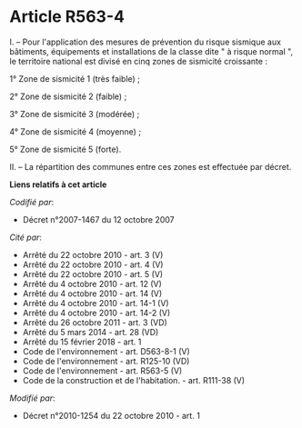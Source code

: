 # Article R563-4

I. – Pour l'application des mesures de prévention du risque sismique aux bâtiments, équipements et installations de la classe
dite " à risque normal ", le territoire national est divisé en cinq zones de sismicité croissante :

1° Zone de sismicité 1 (très faible) ;

2° Zone de sismicité 2 (faible) ;

3° Zone de sismicité 3 (modérée) ;

4° Zone de sismicité 4 (moyenne) ;

5° Zone de sismicité 5 (forte).

II. – La répartition des communes entre ces zones est effectuée par décret.

**Liens relatifs à cet article**

_Codifié par_:

  - Décret n°2007-1467 du 12 octobre 2007

_Cité par_:

  - Arrêté du 22 octobre 2010 - art. 3 (V)
  - Arrêté du 22 octobre 2010 - art. 4 (V)
  - Arrêté du 22 octobre 2010 - art. 5 (V)
  - Arrêté du 4 octobre 2010 - art. 12 (V)
  - Arrêté du 4 octobre 2010 - art. 14 (V)
  - Arrêté du 4 octobre 2010 - art. 14-1 (V)
  - Arrêté du 4 octobre 2010 - art. 14-2 (V)
  - Arrêté du 26 octobre 2011 - art. 3 (VD)
  - Arrêté du 5 mars 2014 - art. 28 (VD)
  - Arrêté du 15 février 2018 - art. 1
  - Code de l'environnement - art. D563-8-1 (V)
  - Code de l'environnement - art. R125-10 (VD)
  - Code de l'environnement - art. R563-5 (V)
  - Code de la construction et de l'habitation. - art. R111-38 (V)

_Modifié par_:

  - Décret n°2010-1254 du 22 octobre 2010 - art. 1
